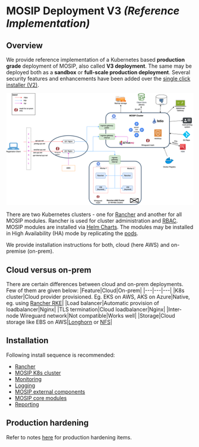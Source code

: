 # MOSIP Deployment V3 _(Reference Implementation)_

## Overview
We provide reference implementation of a Kubernetes based **production grade** deployment of MOSIP, also called **V3 deployment**. The same may be deployed both as a **sandbox** or **full-scale production deployment**. Several security features and enhancements have been added over the [single click installer (V2)](../sandbox-v2).  

![](docs/images/deployment_architecture.png)

There are two Kubernetes clusters - one for [Rancher](https://www.rancher.com/) and another for all MOSIP modules. Rancher is used for cluster administration and [RBAC](https://kubernetes.io/docs/reference/access-authn-authz/rbac/).  MOSIP modules are installed via [Helm Charts](https://github.com/mosip/mosip-helm/tree/1.2.0). The modules may be installed in High Availability (HA) mode by replicating the [pods](https://kubernetes.io/docs/concepts/workloads/pods/).  

We provide installation instructions for both, cloud (here AWS) and on-premise (on-prem). 

## Cloud versus on-prem
There are certain differences between cloud and on-prem deployments. Few of them are given below:
|Feature|Cloud|On-prem|
|---|---|---|
|K8s cluster|Cloud provider provisioned. Eg. EKS on AWS, AKS on Azure|Native, eg. using [Rancher RKE](https://rancher.com/docs/rke/latest/en/)|
|Load balancer|Automatic provision of loadbalancer|Nginx|
|TLS termination|Cloud loadbalancer|Nginx|
|Inter-node Wireguard network|Not compatible|Works well|
|Storage|Cloud storage like EBS on AWS|[Longhorn](cluster/longhorn) or [NFS](https://en.wikipedia.org/wiki/Network_File_System)|

## Installation
Following install sequence is recommended:
* [Rancher](rancher/README.md) 
* [MOSIP K8s cluster](cluster/README.md)
* [Monitoring](monitoring/README.md)
* [Logging](logging/README.md)
* [MOSIP external components](external/README.md)
* [MOSIP core modules](mosip/README.md)
* [Reporting](reporting/README.md)

## Production hardening
Refer to notes [here](docs/production_checklist.md) for production hardening items.
